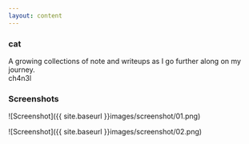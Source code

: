 ```yaml
---
layout: content
---
```


### cat

A growing collections of note and writeups as I go further along on my journey.
<br> ch4n3l


### Screenshots

![Screenshot]({{ site.baseurl }}images/screenshot/01.png)

![Screenshot]({{ site.baseurl }}images/screenshot/02.png)

